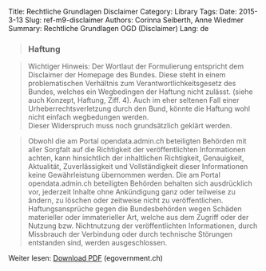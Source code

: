 Title: Rechtliche Grundlagen Disclaimer
Category: Library
Tags:
Date: 2015-3-13
Slug: ref-m9-disclaimer
Authors: Corinna Seiberth, Anne Wiedmer
Summary: Rechtliche Grundlagen OGD (Disclaimer)
Lang: de

> ### Haftung

> Wichtiger Hinweis: Der Wortlaut der Formulierung entspricht dem Disclaimer der Homepage des Bundes. Diese steht in einem problematischen Verhältnis zum Verantwortlichkeitsgesetz des Bundes, welches ein Wegbedingen der Haftung nicht zulässt. (siehe auch Konzept, Haftung, Ziff. 4). Auch im eher seltenen Fall einer Urheberrechtsverletzung durch den Bund, könnte die Haftung wohl nicht einfach wegbedungen werden.  
Dieser Widerspruch muss noch grundsätzlich geklärt werden.

> Obwohl die am Portal opendata.admin.ch beteiligten Behörden mit aller Sorgfalt auf die Richtigkeit der veröffentlichten Informationen achten, kann hinsichtlich der inhaltlichen Richtigkeit, Genauigkeit, Aktualität, Zuverlässigkeit und Vollständigkeit dieser Informationen keine Gewährleistung übernommen werden.
Die am Portal opendata.admin.ch beteiligten Behörden behalten sich ausdrücklich vor, jederzeit Inhalte ohne Ankündigung ganz oder teilweise zu ändern, zu löschen oder zeitweise nicht zu veröffentlichen.
Haftungsansprüche gegen die Bundesbehörden wegen Schäden materieller oder immaterieller Art, welche aus dem Zugriff oder der Nutzung bzw. Nichtnutzung der veröffentlichten Informationen, durch Missbrauch der Verbindung oder durch technische Störungen entstanden sind, werden ausgeschlossen.

Weiter lesen: [Download PDF](http://www.egovernment.ch/umsetzung/00881/00883/01112/index.html?lang=de&download=NHzLpZeg7t,lnp6I0NTU042l2Z6ln1acy4Zn4Z2qZpnO2Yuq2Z6gpJCDdnt2gWym162epYbg2c_JjKbNoKSn6A--) (egovernment.ch)
